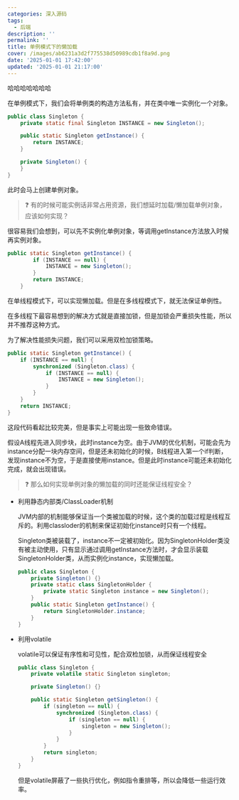 ```yaml
---
categories: 深入源码
tags:
  - 后端
description: ''
permalink: ''
title: 单例模式下的懒加载
cover: /images/ab6231a3d2f775538d50989cdb1f8a9d.png
date: '2025-01-01 17:42:00'
updated: '2025-01-01 21:17:00'
---
```


哈哈哈哈哈哈哈


在单例模式下，我们会将单例类的构造方法私有，并在类中唯一实例化一个对象。


```java
public class Singleton {
    private static final Singleton INSTANCE = new Singleton();

    public static Singleton getInstance() {
        return INSTANCE;
    }

    private Singleton() {
    }
}
```


此时会马上创建单例对象。


> ❓ 有的时候可能实例话非常占用资源，我们想延时加载/懒加载单例对象，应该如何实现？


很容易我们会想到，可以先不实例化单例对象，等调用getInstance方法放入时候再实例对象。


```java
public static Singleton getInstance() {
        if (INSTANCE == null) {
            INSTANCE = new Singleton();
        }
        return INSTANCE;
    }
```


在单线程模式下，可以实现懒加载。但是在多线程模式下，就无法保证单例性。


在多线程下最容易想到的解决方式就是直接加锁，但是加锁会严重损失性能，所以并不推荐这种方式。


为了解决性能损失问题，我们可以采用双检加锁策略。


```java
public static Singleton getInstance() {
    if (INSTANCE == null) {
        synchronized (Singleton.class) {
            if (INSTANCE == null) {
                INSTANCE = new Singleton();
            }
        }
    }
    return INSTANCE;
}
```


这段代码看起比较完美，但是事实上可能出现一些致命错误。


假设A线程先进入同步块，此时instance为空。由于JVM的优化机制，可能会先为instance分配一块内存空间，但是还未初始化的时候，B线程进入第一个if判断，发现instance不为空，于是直接使用instance。但是此时instance可能还未初始化完成，就会出现错误。


> ❓ 那么如何实现单例对象的懒加载的同时还能保证线程安全？

- 利用静态内部类/ClassLoader机制

	JVM内部的机制能够保证当一个类被加载的时候，这个类的加载过程是线程互斥的。利用classloder的机制来保证初始化instance时只有一个线程。


	Singleton类被装载了，instance不一定被初始化。因为SingletonHolder类没有被主动使用，只有显示通过调用getInstance方法时，才会显示装载SingletonHolder类，从而实例化instance，实现懒加载。


	```java
	public class Singleton {
	    private Singleton() {}
	    private static class SingletonHolder {
	        private static Singleton instance = new Singleton();
	    }
	    public static Singleton getInstance() {
	        return SingletonHolder.instance;
	    }
	}
	
	```

- 利用volatile

	volatile可以保证有序性和可见性，配合双检加锁，从而保证线程安全


	```java
	public class Singleton {
	    private volatile static Singleton singleton;
	
	    private Singleton() {}
	
	    public static Singleton getSingleton() {
	        if (singleton == null) {
	            synchronized (Singleton.class) {
	                if (singleton == null) {
	                    singleton = new Singleton();
	                }
	            }
	        }
	        return singleton;
	    }
	}
	```


	但是volatile屏蔽了一些执行优化，例如指令重排等，所以会降低一些运行效率。

